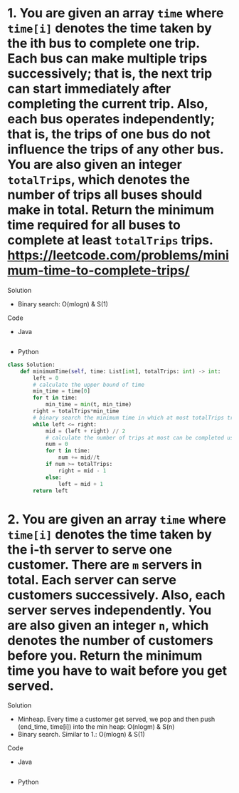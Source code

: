 # 1. You are given an array `time` where `time[i]` denotes the time taken by the ith bus to complete one trip. Each bus can make multiple trips successively; that is, the next trip can start immediately after completing the current trip. Also, each bus operates independently; that is, the trips of one bus do not influence the trips of any other bus. You are also given an integer `totalTrips`, which denotes the number of trips all buses should make in total. Return the minimum time required for all buses to complete at least `totalTrips` trips. https://leetcode.com/problems/minimum-time-to-complete-trips/

Solution

- Binary search: O(mlogn) & S(1)

Code

- Java

```java

```

- Python

```python
class Solution:
    def minimumTime(self, time: List[int], totalTrips: int) -> int:
        left = 0
        # calculate the upper bound of time
        min_time = time[0]
        for t in time:
            min_time = min(t, min_time)
        right = totalTrips*min_time
        # binary search the minimum time in which at most totalTrips trips can be completed
        while left <= right:
            mid = (left + right) // 2
            # calculate the number of trips at most can be completed using mid time
            num = 0
            for t in time:
                num += mid//t
            if num >= totalTrips:
                right = mid - 1
            else:
                left = mid + 1
        return left
```

# 2. You are given an array `time` where `time[i]` denotes the time taken by the i-th server to serve one customer. There are `m` servers in total. Each server can serve customers successively. Also, each server serves independently. You are also given an integer `n`, which denotes the number of customers before you. Return the minimum time you have to wait before you get served. 

Solution

- Minheap. Every time a customer get served, we pop and then push (end_time, time[i]) into the min heap: O(nlogm) & S(n)
- Binary search. Similar to 1.: O(mlogn) & S(1)

Code

- Java

```java

```

- Python

```python

```